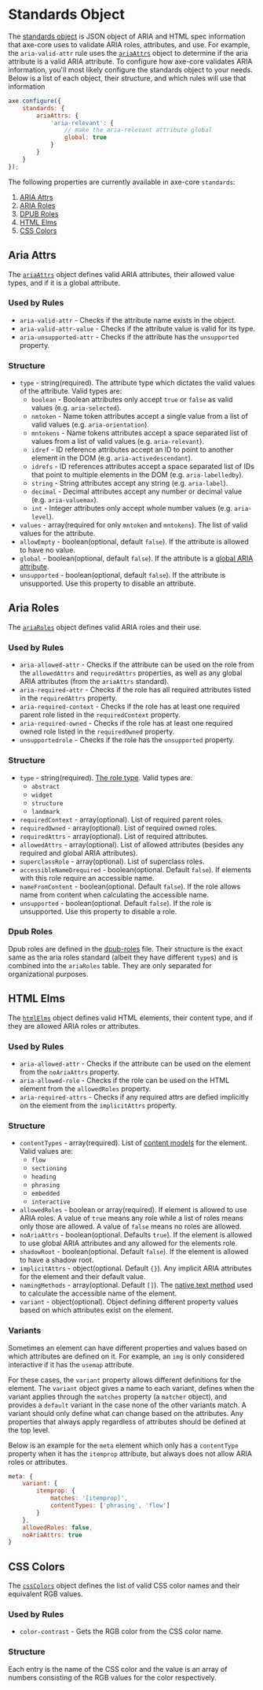 # Standards Object

The [standards object](../lib/standards) is JSON object of ARIA and HTML spec information that axe-core uses to validate ARIA roles, attributes, and use. For example, the `aria-valid-attr` rule uses the [`ariaAttrs`](../lib/standards/aria-attrs.js) object to determine if the aria attribute is a valid ARIA attribute. To configure how axe-core validates ARIA information, you'll most likely configure the standards object to your needs. Below is a list of each object, their structure, and which rules will use that information

```js
axe.configure({
	standards: {
		ariaAttrs: {
			'aria-relevant': {
				// make the aria-relevant attribute global
				global: true
			}
		}
	}
});
```

The following properties are currently available in axe-core `standards`:

1.  [ARIA Attrs](#aria-attrs)
1.  [ARIA Roles](#aria-roles)
1.  [DPUB Roles](#dpub-roles)
1.  [HTML Elms](#html-elms)
1.  [CSS Colors](#css-colors)

## Aria Attrs

The [`ariaAttrs`](../lib/standards/aria-attrs.js) object defines valid ARIA attributes, their allowed value types, and if it is a global attribute.

### Used by Rules

- `aria-valid-attr` - Checks if the attribute name exists in the object.
- `aria-valid-attr-value` - Checks if the attribute value is valid for its type.
- `aria-unsupported-attr` - Checks if the attribute has the `unsupported` property.

### Structure

- `type` - string(required). The attribute type which dictates the valid values of the attribute. Valid types are:
  - `boolean` - Boolean attributes only accept `true` or `false` as valid values (e.g. `aria-selected`).
  - `nmtoken` - Name token attributes accept a single value from a list of valid values (e.g. `aria-orientation`).
  - `mntokens` - Name tokens attributes accept a space separated list of values from a list of valid values (e.g. `aria-relevant`).
  - `idref` - ID reference attributes accept an ID to point to another element in the DOM (e.g. `aria-activedescendant`).
  - `idrefs` - ID references attributes accept a space separated list of IDs that point to multiple elements in the DOM (e.g. `aria-labelledby`).
  - `string` - String attributes accept any string (e.g. `aria-label`).
  - `decimal` - Decimal attributes accept any number or decimal value (e.g. `aria-valuemax`).
  - `int` - Integer attributes only accept whole number values (e.g. `aria-level`).
- `values` - array(required for only `mntoken` and `mntokens`). The list of valid values for the attribute.
- `allowEmpty` - boolean(optional, default `false`). If the attribute is allowed to have no value.
- `global` - boolean(optional, default `false`). If the attribute is a [global ARIA attribute](https://www.w3.org/TR/wai-aria-1.1/#global_states).
- `unsupported` - boolean(optional, default `false`). If the attribute is unsupported. Use this property to disable an attribute.

## Aria Roles

The [`ariaRoles`](../lib/standards/aria-roles.js) object defines valid ARIA roles and their use.

### Used by Rules

- `aria-allowed-attr` - Checks if the attribute can be used on the role from the `allowedAttrs` and `requiredAttrs` properties, as well as any global ARIA attributes (from the `ariaAttrs` standard).
- `aria-required-attr` - Checks if the role has all required attributes listed in the `requiredAttrs` property.
- `aria-required-context` - Checks if the role has at least one required parent role listed in the `requiredContext` property.
- `aria-required-owned` - Checks if the role has at least one required owned role listed in the `requiredOwned` property.
- `unsupportedrole` - Checks if the role has the `unsupported` property.

### Structure

- `type` - string(required). [The role type](https://www.w3.org/TR/wai-aria-1.1/#roles_categorization). Valid types are:
  - `abstract`
  - `widget`
  - `structure`
  - `landmark`
- `requiredContext` - array(optional). List of required parent roles.
- `requiredOwned` - array(optional). List of required owned roles.
- `requiredAttrs` - array(optional). List of required attributes.
- `allowedAttrs` - array(optional). List of allowed attributes (besides any required and global ARIA attributes).
- `superclassRole` - array(optional). List of superclass roles.
- `accessibleNameDrequired` - boolean(optional. Default `false`). If elements with this role require an accessible name.
- `nameFromContent` - boolean(optional. Default `false`). If the role allows name from content when calculating the accessible name.
- `unsupported` - boolean(optional. Default `false`). If the role is unsupported. Use this property to disable a role.

### Dpub Roles

Dpub roles are defined in the [dpub-roles](../lib/standards/dpub-roles.js) file. Their structure is the exact same as the aria roles standard (albeit they have different `type`s) and is combined into the `ariaRoles` table. They are only separated for organizational purposes.

## HTML Elms

The [`htmlElms`](../lib/standards/html-elms.js) object defines valid HTML elements, their content type, and if they are allowed ARIA roles or attributes.

### Used by Rules

- `aria-allowed-attr` - Checks if the attribute can be used on the element from the `noAriaAttrs` property.
- `aria-allowed-role` - Checks if the role can be used on the HTML element from the `allowedRoles` property.
- `aria-required-attrs` - Checks if any required attrs are defied implicitly on the element from the `implicitAttrs` property.

### Structure

- `contentTypes` - array(required). List of [content models](https://html.spec.whatwg.org/multipage/dom.html#content-models) for the element. Valid values are:
  - `flow`
  - `sectioning`
  - `heading`
  - `phrasing`
  - `embedded`
  - `interactive`
- `allowedRoles` - boolean or array(required). If element is allowed to use ARIA roles. A value of `true` means any role while a list of roles means only those are allowed. A value of `false` means no roles are allowed.
- `noAriaAttrs` - boolean(optional. Defaults `true`). If the element is allowed to use global ARIA attributes and any allowed for the elements role.
- `shadowRoot` - boolean(optional. Default `false`). If the element is allowed to have a shadow root.
- `implicitAttrs` - object(optional. Default `{}`). Any implicit ARIA attributes for the element and their default value.
- `namingMethods` - array(optional. Default `[]`). The [native text method](../lib/commons/text/native-text-methods.js) used to calculate the accessible name of the element.
- `variant` - object(optional). Object defining different property values based on which attributes exist on the element.

### Variants

Sometimes an element can have different properties and values based on which attributes are defined on it. For example, an `img` is only considered interactive if it has the `usemap` attribute.

For these cases, the `variant` property allows different definitions for the element. The `variant` object gives a name to each variant, defines when the variant applies through the `matches` property (a `matcher` object), and provides a `default` variant in the case none of the other variants match. A variant should only define what can change based on the attributes. Any properties that always apply regardless of attributes should be defined at the top level.

Below is an example for the `meta` element which only has a `contentType` property when it has the `itemprop` attribute, but always does not allow ARIA roles or attributes.

```js
meta: {
    variant: {
        itemprop: {
            matches: '[itemprop]',
            contentTypes: ['phrasing', 'flow']
        }
    },
    allowedRoles: false,
    noAriaAttrs: true
}
```

## CSS Colors

The [`cssColors`](../lib/standards/css-colors.js) object defines the list of valid CSS color names and their equivalent RGB values.

### Used by Rules

- `color-contrast` - Gets the RGB color from the CSS color name.

### Structure

Each entry is the name of the CSS color and the value is an array of numbers consisting of the RGB values for the color respectively.
